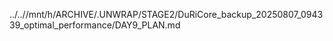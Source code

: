 ../..//mnt/h/ARCHIVE/.UNWRAP/STAGE2/DuRiCore_backup_20250807_094339_optimal_performance/DAY9_PLAN.md